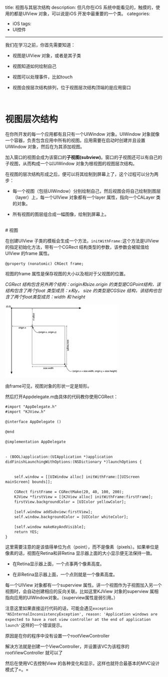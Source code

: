 title: 视图与其层次结构
description: 但凡你在iOS 系统中能看见的，触摸的，使用的都是UIView 对象，可以说是iOS 开发中最重要的一个类。
categories:
- iOS
tags:
- UI控件

---

我们在学习之前，你首先需要知道：

- 视图是UIView 对象，或者是其子类

- 视图知道如何绘制自己

- 视图可以处理事件，比如touch

- 视图会按层次结构排列，位于视图层次结构顶端的是应用窗口

</br>

# 视图层次结构

在你所开发的每一个应用都有且只有一个UIWindow 对象。UIWindow 对象就像一个容器，负责包含应用中所有的视图。应用需要在启动时创建并且设置UIWindow 对象，然后在为其添加视图。

加入窗口的视图会成为该窗口的**子视图(subview)**。窗口的子视图还可以有自己的子视图，从而构成一个以UIWindow 对象为根视图的视图层次结构。

在视图的层次结构形成之后，便可以将其绘制到屏幕上了，这个过程可以分为两步：

- 每一个视图（包括UIWindow）分别绘制自己，然后视图会将自己绘制到图层（layer）上，每一个UIView 对象都有一个layer 属性，指向一个CALayer 类的对象。

- 所有视图的图层组合成一幅图像，绘制到屏幕上。

</br>
# 视图

在创建UIView 子类的模板会生成一个方法，`initWithFrame:`这个方法是UIView的指定初始化方法，带有一个CGRect 结构类型的参数，该参数会被赋值给UIView 的frame 属性。

`@property (nonatomic) CRGect frame;`

视图的frame 属性是保存视图的大小以及相对于父视图的位置。

*CGRect 结构包含另外两个结构：origin和size.origin 的类型是CGPoint结构，该结构包含了两个float 类型成员：x和y。 size 的类型是CGSize 结构，该结构也包含了两个float类型成员：width 和 height*

![CGRect](https://github.com/KnightJoker/KnightJoker.github.io/blob/master/Img/CGRect.png?raw=true)

由frame可见，视图对象的形状一定是矩形。

然后打开Appdelegate.m由具体的代码教你使用CGRect：

```
#import "AppDelegate.h"
#import "KJView.h"

@interface AppDelegate ()

@end

@implementation AppDelegate


- (BOOL)application:(UIApplication *)application didFinishLaunchingWithOptions:(NSDictionary *)launchOptions {
    
    
    self.window = [[UIWindow alloc] initWithFrame:[[UIScreen mainScreen] bounds]];
    
    CGRect firstFrame = CGRectMake(20, 40, 100, 200);
    KJView *firstView = [[KJView alloc] initWithFrame:firstFrame];
    firstView.backgroundColor = [UIColor yellowColor];
    
    [self.window addSubview:firstView];
    self.window.backgroundColor = [UIColor whiteColor];

    [self.window makeKeyAndVisible];
    return YES;
}
```

这里需要注意的是该值得单位为点（point），而不是像素（pixels）。如果单位是像素的话，视图在Retina和非Retina 显示器上面的大小显示便无法保持一致。

- 在Retina显示器上面，一个点事两个像素高度。

- 在非Retina显示器上面，一个点则就是一个像素高度。

每一个UIView 对象都有一个superview 属性。讲一个视图作为子视图加入另一个视图时，会自动创建相应的反向关联。比如这里KJView 对象的superview 属相指向应用的UIWindow对象。（superview属性是弱引用。）
                               
注意这里如果直接运行代码的话，可能会遇见`exception 'NSInternalInconsistencyException', reason: 'Application windows are expected to have a root view controller at the end of application launch'`这样的一个错误提示。

原因是在你的程序中没有设置一个rootViewController

解决方法就是创建一个ViewController，并设置该VC为该程序的rootViewController 就可以了

然后在使用VC去控制View 的各种变化和显示，这样也就符合最基本的MVC设计模式了=。=
























